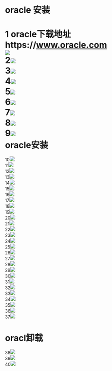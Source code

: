  oracle 安装
===
1 oracle下载地址https://www.oracle.com<br>
![](oracle.png/1.png)<br>
2![](oracle.png/2.png)<br>
3![](oracle.png/3.png)<br>
4![](oracle.png/4.png)<br>
5![](oracle.png/5.png)<br>
6![](oracle.png/6.png)<br>
7![](oracle.png/7.png)<br>
8![](oracle.png/8.png)<br>
9![](oracle.png/9.png)<br>
  oracle安装<br>
==
10![](oracle.png/10.png)<br>
11![](oracle.png/11.png)<br>
12![](oracle.png/12.png)<br>
13![](oracle.png/13.png)<br>
14![](oracle.png/14.png)<br>
15![](oracle.png/15.png)<br>
16![](oracle.png/16.png)<br>
17![](oracle.png/17.png)<br>
18![](oracle.png/18.png)<br>
19![](oracle.png/19.png)<br>
20![](oracle.png/20.png)<br>
21![](oracle.png/21.png)<br>
22![](oracle.png/22.png)<br>
23![](oracle.png/23.png)<br>
24![](oracle.png/24.png)<br>
25![](oracle.png/25.png)<br>
26![](oracle.png/26.png)<br>
27![](oracle.png/27.png)<br>
28![](oracle.png/28.png)<br>
29![](oracle.png/29.png)<br>
30![](oracle.png/30.png)<br>
31![](oracle.png/31.png)<br>
32![](oracle.png/32.png)<br>
33![](oracle.png/33.png)<br>
34![](oracle.png/34.png)<br>
35![](oracle.png/35.png)<br>
36![](oracle.png/36.png)<br>
37![](oracle.png/37.png)<br>

 oracl卸载<br>
===

38![](oracle.png/38.png)<br>
39![](oracle.png/39.png)<br>
40![](oracle.png/40.png)<br>
